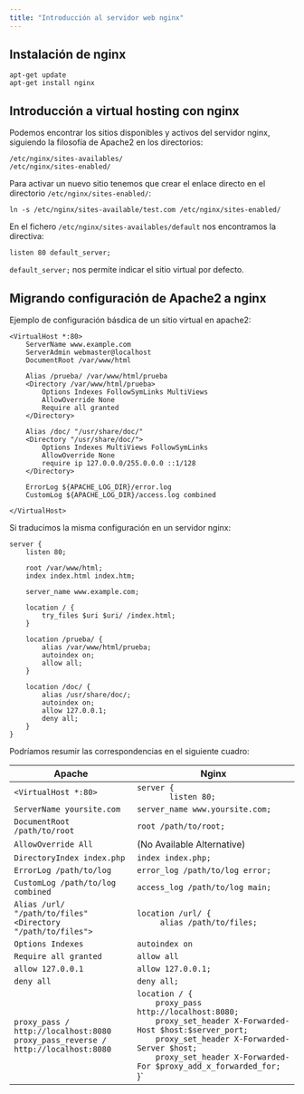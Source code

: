 ```yaml
---
title: "Introducción al servidor web nginx"
---
```


## Instalación de nginx

	apt-get update
	apt-get install nginx

## Introducción a virtual hosting con nginx

Podemos encontrar los sitios disponibles y activos del servidor nginx, siguiendo la filosofía de Apache2 en los directorios:

	/etc/nginx/sites-availables/
	/etc/nginx/sites-enabled/

Para activar un nuevo sitio tenemos que crear el enlace directo en el directorio `/etc/nginx/sites-enabled/`:

	ln -s /etc/nginx/sites-available/test.com /etc/nginx/sites-enabled/

En el fichero `/etc/nginx/sites-availables/default` nos encontramos la directiva:

	listen 80 default_server;

`default_server;` nos permite indicar el sitio virtual por defecto.

## Migrando configuración de Apache2 a nginx

Ejemplo de configuración básdica de un sitio virtual en apache2:

	<VirtualHost *:80>
		ServerName www.example.com
		ServerAdmin webmaster@localhost
		DocumentRoot /var/www/html

        Alias /prueba/ /var/www/html/prueba
	    <Directory /var/www/html/prueba>
	        Options Indexes FollowSymLinks MultiViews
	        AllowOverride None
	        Require all granted
	    </Directory>

	    Alias /doc/ "/usr/share/doc/"
    	<Directory "/usr/share/doc/">
    	    Options Indexes MultiViews FollowSymLinks
    	    AllowOverride None
    	    require ip 127.0.0.0/255.0.0.0 ::1/128
    	</Directory>

		ErrorLog ${APACHE_LOG_DIR}/error.log
		CustomLog ${APACHE_LOG_DIR}/access.log combined

	</VirtualHost>

Si traducimos la misma configuración en un servidor nginx:

	server {
	    listen 80;

	    root /var/www/html;
	    index index.html index.htm;

	    server_name www.example.com;

	    location / {
	        try_files $uri $uri/ /index.html;
	    }

		location /prueba/ {
	        alias /var/www/html/prueba;
	        autoindex on;
	        allow all;
	    }

	    location /doc/ {
	        alias /usr/share/doc/;
	        autoindex on;
	        allow 127.0.0.1;
	        deny all;
	    }
	}

Podríamos resumir las correspondencias en el siguiente cuadro:

|Apache                                     |Nginx                           
|-------------------------------------------|-----------------------------------
|`<VirtualHost *:80>`                       | `server {` <br/>`       listen 80;`
|`ServerName yoursite.com`	        	    | `server_name www.yoursite.com;`  
|`DocumentRoot /path/to/root`               |`root /path/to/root;`
|`AllowOverride All`                        |(No Available Alternative)
|`DirectoryIndex index.php`                  |`index index.php;`
|`ErrorLog /path/to/log`                      |`error_log /path/to/log error;`
|`CustomLog /path/to/log combined`            |`access_log /path/to/log main;`
|`Alias /url/ "/path/to/files"`<br/>`<Directory "/path/to/files">`|`location /url/ {`<br/>`     alias /path/to/files;`
|`Options Indexes`                            |`autoindex on`
|`Require all granted`                        |`allow all`
|`allow 127.0.0.1`                            |`allow 127.0.0.1;`
|`deny all`                                   |`deny all;`
|`proxy_pass / http://localhost:8080` <br/>`proxy_pass_reverse / http://localhost:8080 `|`location / {`<br/>`    proxy_pass http://localhost:8080;`<br/>`    proxy_set_header X-Forwarded-Host $host:$server_port;`<br/>`    proxy_set_header X-Forwarded-Server $host;`<br/>`    proxy_set_header X-Forwarded-For $proxy_add_x_forwarded_for;`<br/>}`



